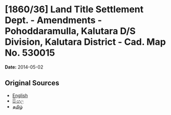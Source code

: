 # [1860/36] Land Title Settlement Dept. - Amendments - Pohoddaramulla, Kalutara D/S Division, Kalutara District - Cad. Map No. 530015

**Date:** 2014-05-02

## Original Sources

- [English](https://documents.gov.lk/view/extra-gazettes/2014/5/1860-36_E.pdf)
- [සිංහල](https://documents.gov.lk/view/extra-gazettes/2014/5/1860-36_S.pdf)
- [தமிழ்](https://documents.gov.lk/view/extra-gazettes/2014/5/1860-36_T.pdf)
